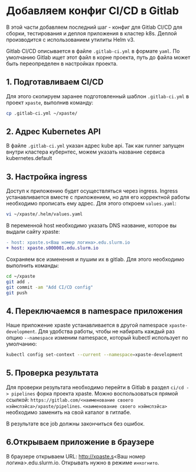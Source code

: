 # Добавляем конфиг CI/CD в Gitlab

В этой части добавляем последний шаг - конфиг для Gitlab CI/CD для сборки, тестирования и деплоя приложения в кластер k8s. Деплой производится с использованием утилиты Helm v3.

Gitlab CI/CD описывается в файле `.gitlab-ci.yml` в формате `yaml`. По умолчанию Gitlab ищет этот файл в корне проекта, путь до файла может быть переопределен в настройках проекта.

## 1. Подготавливаем CI/CD

Для этого скопируем заранее подготовленный шаблон `.gitlab-ci.yml` в проект `xpaste`, выполнив команду:

```bash
cp .gitlab-ci.yml ~/xpaste/
```

## 2. Адрес Kubernetes API

В файле `.gitlab-ci.yml` указан адрес kube api. Так как runner запущен внутри кластера кубернтес, можем указать название сервиса kubernetes.default

## 3. Настройка ingress

Доступ к приложению будет осуществляться через ingress. Ingress устанавливается вместе с приложением, но для его корректной работы необходимо прописать ему адрес.
Для этого откроем `values.yaml`:

```bash
vi ~/xpaste/.helm/values.yaml
```

В переменной host необходимо указать DNS название, которое вы выдали сайту xpaste:

```diff
- host: xpaste.s<Ваш номер логина>.edu.slurm.io
+ host: xpaste.s000001.edu.slurm.io
```

Сохраняем все изменения и пушим их в gitlab. Для этого необходимо выполнить команды:

```bash
cd ~/xpaste
git add .
git commit -am "Add CI/CD config"
git push
```

## 4. Переключаемся в namespace приложения

Наше приложение xpaste устанавливается в другой namespace `xpaste-development`.
Для удобства работы, чтобы не набирать каждый раз опцию `--namespace` изменим namespace, который kubectl использует по умолчанию:

```bash
kubectl config set-context --current --namespace=xpaste-development
```

## 5. Проверка результата

Для проверки результата необходимо перейти в Gitlab в раздел `ci/cd -> pipelines` форка проекта xpaste.
Можно воспользоваться прямой ссылкой: `https://gitlab.com/<наименование своего нэймспэйса>/xpaste/pipelines`. `<наименование своего нэймспэйса>` необходимо заменить на свой каталог в гитлабе.

В результате все job должны закончиться без ошибок.

## 6.Открываем приложение в браузере

В браузере открываем URL: http://xpaste.s<Ваш номер логина>.edu.slurm.io. Открывать нужно в режиме `инкогнито`.
